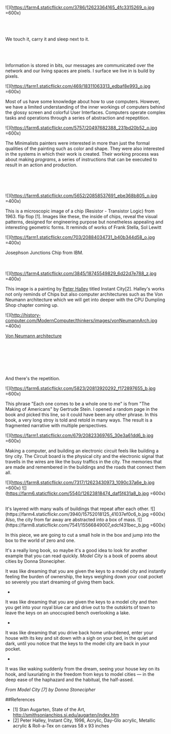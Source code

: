 	
![](https://farm4.staticflickr.com/3786/12623364165_4fc3315269_o.jpg =600x)


</br>
</br>
</br>
We touch it, carry it and sleep next to it.
</br>
</br>

</br>
</br>

Information is stored in bits, our messages are communicated over the network and our living spaces are  pixels. l surface we live in is build by pixels.  

![](https://farm1.staticflickr.com/469/18311063313_edbaf8e993_o.jpg =600x)

Most of us have some knowledge about how to use computers. However, we have a limited understanding of the inner workings of computers behind the glossy screen and colorful User Interfaces. Computers operate complex tasks and operations through a series of abstraction and repeptition.   
 

![](https://farm6.staticflickr.com/5757/20497682388_231bd20b52_o.jpg =600x)




The Minimalists painters were interested in more than just the formal qualities of the painting such as color and shape. They were also interested in the systems in which their work is created. Their working process was about making *programs*, a series of instructions that can be executed to result in an action and production. 

 </br>
 </br>
 </br>
 
 ![](https://farm6.staticflickr.com/5652/20858537691_ebe368b805_o.jpg =400x)

This is a microscopic image of a chip (Resistor - Transistor Logic) from 1963. 
 flip flop [1]. Images like these, the inside of chips, reveal the visual patterns, designed for engineering purpose but nonetheless appealing and interesting geometric forms. It reminds of works of Frank Stella, Sol Lewitt 


![](https://farm1.staticflickr.com/703/20884034731_b40b344d58_o.jpg =400x)

Josephson Junctions Chip from IBM. 
</br>
</br>
</br>


![](https://farm4.staticflickr.com/3845/18745549829_6d22d7e788_z.jpg =400x)

 
  This image is a painting by [Peter Halley](http://www.peterhalley.com/) titled Instant City[2]. Halley's works not only reminds of Chips but also computer architectures  such as the Von Neumann architecture which we will get into deeper with the CPU Dumpling Shop chapter coming up. 
  
  ![](http://history-computer.com/ModernComputer/thinkers/images/vonNeumannArch.jpg =400x)
  
[Von Neumann architecture](http://history-computer.com/ModernComputer/thinkers/Neumann.html) 
</br>
</br>
</br>
</br>
</br>
</br>
</br>

 
 And there's the repetition. 


 ![](https://farm6.staticflickr.com/5823/20813920292_f172897655_b.jpg =600x)

 
This phrase "Each one comes to be a whole one to me" is from "The Making of Americans" by Gertrude Stein. I opened a random page in the book and picked this line, so it could have been any other phrase. In this book, a very long stroy is told and retold in many ways. The result is a fragmented narrative with multiple perspectives. 

![](https://farm1.staticflickr.com/679/20823369765_30e3a61dd6_b.jpg =600x)
  

Making a computer, and building an electronic circuit feels like building a tiny city. The Circuit board is the physical city and the electronic signal that travells in the wires are like the busy traffics in the city. The memories that are made and remembered in the buildings and the roads that connect them all. 
 

![](https://farm8.staticflickr.com/7317/12623430973_1090c37a6e_b.jpg =600x)
![](https://farm6.staticflickr.com/5540/12623818474_daf5f431a8_b.jpg =600x)

</br>
 It's layered with many walls of buildings that repeat after each other. 
![](https://farm4.staticflickr.com/3940/15752018125_41037ef0c6_b.jpg =600x)
Also, the city from far away are abstracted into a box of mass. 
![](https://farm8.staticflickr.com/7541/15566849007_edcf431bec_b.jpg =600x)

In this piece, we are going to cut a small hole in the box and jump into the box to the world of zero and one. 


It's a really long book, so maybe it's a good idea to look for another example that you can read quickly. *Model City* is a book of poems about cities by Donna Stonecipher. 

It was like dreaming that you are given the keys to a model city and instantly feeling the burden of ownership, the keys weighing down your coat pocket so severely you start dreaming of giving them back.

*

It was like dreaming that you are given the keys to a model city and then you get into your royal blue car and drive out to the outskirts of town to leave the keys on an unoccupied bench overlooking a lake.

*

It was like dreaming that you drive back home unburdened, enter your house with its key and sit down with a sigh on your bed, in the quiet and dark, until you notice that the keys to the model city are back in your pocket.

*

It was like waking suddenly from the dream, seeing your house key on its hook, and luxuriating in the freedom from keys to model cities — in the deep ease of the haphazard and the habitual, the half-assed.

*From Model City [7] by Donna Stonecipher*   



##References 
- [1] Stan Augarten, State of the Art, http://smithsonianchips.si.edu/augarten/index.htm 
- [2] Peter Halley, Instant City, 1996, Acrylic, Day-Glo acrylic, Metallic acrylic &
Roll-a-Tex on canvas 58 x 93 inches  